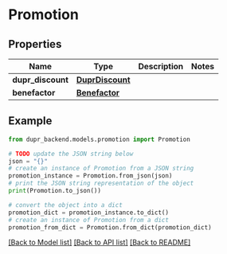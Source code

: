 # Promotion


## Properties

Name | Type | Description | Notes
------------ | ------------- | ------------- | -------------
**dupr_discount** | [**DuprDiscount**](DuprDiscount.md) |  | 
**benefactor** | [**Benefactor**](Benefactor.md) |  | 

## Example

```python
from dupr_backend.models.promotion import Promotion

# TODO update the JSON string below
json = "{}"
# create an instance of Promotion from a JSON string
promotion_instance = Promotion.from_json(json)
# print the JSON string representation of the object
print(Promotion.to_json())

# convert the object into a dict
promotion_dict = promotion_instance.to_dict()
# create an instance of Promotion from a dict
promotion_from_dict = Promotion.from_dict(promotion_dict)
```
[[Back to Model list]](../README.md#documentation-for-models) [[Back to API list]](../README.md#documentation-for-api-endpoints) [[Back to README]](../README.md)


